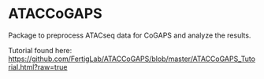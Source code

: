 # ATACCoGAPS

Package to preprocess ATACseq data for CoGAPS and analyze the results.

Tutorial found here: https://github.com/FertigLab/ATACCoGAPS/blob/master/ATACCoGAPS_Tutorial.html?raw=true

